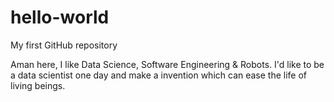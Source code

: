 # hello-world
My first GitHub repository

Aman here, I like Data Science, Software Engineering & Robots. I'd like to be a data scientist one day and make a invention which can ease the life of living beings.
